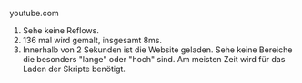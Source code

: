 youtube.com

1. Sehe keine Reflows.
2. 136 mal wird gemalt, insgesamt 8ms.
3. Innerhalb von 2 Sekunden ist die Website geladen. Sehe keine Bereiche die besonders "lange" oder "hoch" sind. Am meisten Zeit wird für das Laden der Skripte benötigt.
